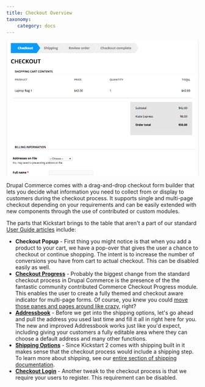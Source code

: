 ```yaml
---
title: Checkout Overview
taxonomy:
    category: docs
---
```


![Checkout Example](../images/CK-Checkout-01.png)

<p>Drupal Commerce comes with a drag-and-drop checkout form builder that lets you decide what information you need to collect from or display to customers during the checkout process. It supports single and multi-page checkout depending on your requirements and can be easily extended with new components through the use of contributed or custom modules.</p>
<p>The parts that Kickstart brings to the table that aren't a part of our standard <a href="/user-guide/checkout-process">User Guide articles</a> include:</p>
<ul>
<li><strong>Checkout Popup</strong> - First thing you might notice is that when you add a product to your cart, we have a pop-over that gives the user a chance to checkout or continue shopping. The intent is to increase the number of conversions you have from cart to actual checkout. This can be disabled easily as well.</li>
<li><strong><a href="http://drupal.org/project/commerce_checkout_progress">Checkout Progress</a></strong> - Probably the biggest change from the standard checkout process in Drupal Commerce is the presence of the the fantastic community contributed Commerce Checkout Progress module. This enables the user to create a fully themed and checkout aware indicator for multi-page forms. Of course, you knew you could <a href="/user-guide/checkout-form-builder">move those panes and pages around like crazy</a>, right?</li>
<li><strong><a href="http://drupal.org/project/commerce_addressbook">Addressbook</a></strong> - Before we get into the shipping options, let's go ahead and pull the address you used last time and fill it all in right here for you. The new and improved Addressbook works just like you'd expect, including giving your customers a fully editable area where they can choose a default address and many other functions.</li>
<li><strong><a href="http://drupal.org/project/commerce_shipping">Shipping Options</a></strong> - Since Kickstart 2 comes with shipping built in it makes sense that the checkout process would include a shipping step. To learn more about shipping, see our <a href="/commerce-kickstart-2/shipping">entire section of shipping documentation</a>.</li>
<li><strong><a href="http://drupal.org/project/commerce_checkout_login">Checkout Login</a></strong> - Another tweak to the checkout process is that we require your users to register. This requirement can be disabled.</li>
</ul>
</div>